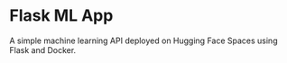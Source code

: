 # Flask ML App

A simple machine learning API deployed on Hugging Face Spaces using Flask and Docker.
